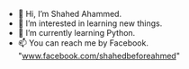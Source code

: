 - 👋 Hi, I’m Shahed Ahammed.
- 👀 I’m interested in learning new things.
- 🌱 I’m currently learning Python.
- 📫 You can reach me by Facebook. "www.facebook.com/shahedbeforeahmed"

<!---
alan-spark/alan-spark is a ✨ special ✨ repository because its `README.md` (this file) appears on your GitHub profile.
You can click the Preview link to take a look at your changes.
--->
